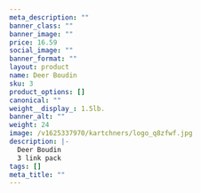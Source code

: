 ```yaml
---
meta_description: ""
banner_class: ""
banner_image: ""
price: 16.59
social_image: ""
banner_format: ""
layout: product
name: Deer Boudin
sku: 3
product_options: []
canonical: ""
weight__display_: 1.5lb.
banner_alt: ""
weight: 24
image: /v1625337970/kartchners/logo_q8zfwf.jpg
description: |-
  Deer Boudin
  3 link pack
tags: []
meta_title: ""
---
```

